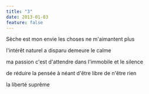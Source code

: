 ```yaml
---
title: "3"
date: 2013-01-03
feature: false
---
```


Sèche est mon envie
les choses ne m'aimantent plus

l'intérêt naturel a disparu
demeure le calme

ma passion c'est d'attendre
dans l'immobile et le silence

de réduire la pensée à néant
d'être libre de n'être rien

la liberté suprême
